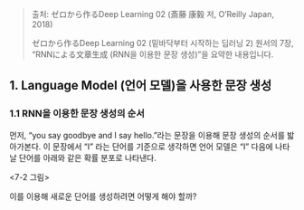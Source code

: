 > 출처: ゼロから作るDeep Learning 02 (斎藤 康毅 저, O’Reilly Japan, 2018)
>
> ゼロから作るDeep Learning 02 (밑바닥부터 시작하는 딥러닝 2) 원서의 7장, “RNNによる文章生成 (RNN을 이용한 문장 생성)”을 요약한 내용입니다.



## 1. Language Model (언어 모델)을 사용한 문장 생성

### 1.1 RNN을 이용한 문장 생성의 순서

먼저, “you say goodbye and I say hello.”라는 문장을 이용해 문장 생성의 순서를 밟아가본다. 이 문장에서 “I” 라는 단어를 기준으로 생각하면 언어 모델은 “I” 다음에 나타날 단어를 아래와 같은 확률 분포로 나타낸다.



<7-2 그림>



이를 이용해 새로운 단어를 생성하려면 어떻게 해야 할까?

 